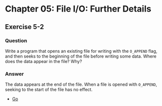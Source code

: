 # Chapter 05: File I/O: Further Details

## Exercise 5-2

### Question

Write a program that opens an existing file for writing with the `O_APPEND`
flag, and then seeks to the beginning of the file before writing some data.
Where does the data appear in the file? Why?

### Answer

The data appears at the end of the file. When a file is opened with `O_APPEND`,
seeking to the start of the file has no effect.

- [Go](go/cmd/append)

